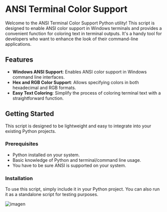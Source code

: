 # ANSI Terminal Color Support

Welcome to the ANSI Terminal Color Support Python utility! This script is designed to enable ANSI color support in Windows terminals and provides a convenient function for coloring text in terminal outputs. It's a handy tool for developers who want to enhance the look of their command-line applications.

## Features

- **Windows ANSI Support**: Enables ANSI color support in Windows command line interfaces.
- **Hex and RGB Color Support**: Allows specifying colors in both hexadecimal and RGB formats.
- **Easy Text Coloring**: Simplify the process of coloring terminal text with a straightforward function.

## Getting Started

This script is designed to be lightweight and easy to integrate into your existing Python projects.

### Prerequisites

- Python installed on your system.
- Basic knowledge of Python and terminal/command line usage.
- You have to be sure ANSI is supported on your system.

### Installation

To use this script, simply include it in your Python project. You can also run it as a standalone script for testing purposes.

![imagen](https://github.com/Wolfuliam/Terminal-colors-with-Python/assets/147284006/ff22159d-59ba-4de3-b92a-204809d8bff4)
